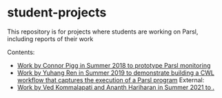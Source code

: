 # student-projects

This repository is for projects where students are working on Parsl, including reports of their work

Contents: 
* [Work by Connor Pigg in Summer 2018 to prototype Parsl monitoring](2018-summer-connor-monitoring)
* [Work by Yuhang Ren in Summer 2019 to demonstrate building a CWL workflow that captures the execution of a Parsl program](2019-summer-Parsl-to-CWL)
External:
* [Work by Ved Kommalapati and Ananth Hariharan in Summer 2021 to .](https://github.com/kommav/Parsl-Project)
